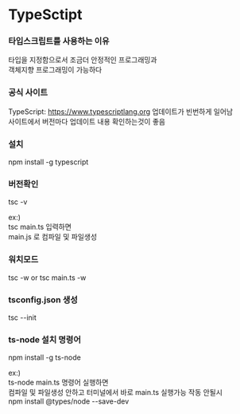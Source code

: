 # TypeSctipt

### 타입스크립트를 사용하는 이유
타입을 지정함으로서 조금더 안정적인 프로그래밍과<br />
객체지향 프로그래밍이 가능하다

### 공식 사이트
TypeScript: https://www.typescriptlang.org
업데이트가 빈번하게 일어남<br />
사이트에서 버전마다 업데이트 내용 확인하는것이 좋음

### 설치
npm install -g typescript

### 버전확인
tsc -v

ex:)<br />
tsc main.ts 입력하면<br />
main.js 로 컴파일 및 파일생성

### 워치모드
tsc -w
or
tsc main.ts -w

### tsconfig.json 생성
tsc --init

### ts-node 설치 명령어
npm install -g ts-node

ex:)<br />
ts-node main.ts 명령어 실행하면<br />
컴파일 및 파일생성 안하고 터미널에서 바로 main.ts 실행가능
작동 안될시<br />
npm install @types/node --save-dev
